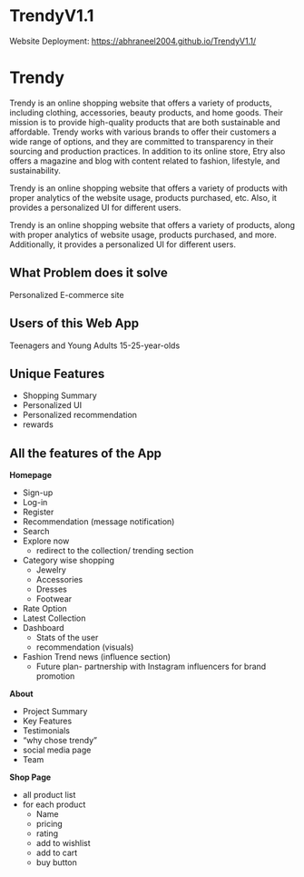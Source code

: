 # TrendyV1.1

Website Deployment: https://abhraneel2004.github.io/TrendyV1.1/

# Trendy

Trendy is an online shopping website that offers a variety of products, including clothing, accessories, beauty products, and home goods. Their mission is to provide high-quality products that are both sustainable and affordable. Trendy works with various brands to offer their customers a wide range of options, and they are committed to transparency in their sourcing and production practices. In addition to its online store, Etry also offers a magazine and blog with content related to fashion, lifestyle, and sustainability.

Trendy is an online shopping website that offers a variety of products with proper analytics of the website usage, products purchased, etc. Also, it provides a personalized UI for different users.

Trendy is an online shopping website that offers a variety of products, along with proper analytics of website usage, products purchased, and more. Additionally, it provides a personalized UI for different users.

## What Problem does it solve

Personalized E-commerce site

## Users of this Web App

Teenagers and Young Adults 15-25-year-olds

## **Unique Features**

- Shopping Summary
- Personalized UI
- Personalized recommendation
- rewards

## All the features of the App

**Homepage**

- Sign-up
- Log-in
- Register
- Recommendation (message notification)
- Search
- Explore now
    - redirect to the collection/ trending section
- Category wise shopping
    - Jewelry
    - Accessories
    - Dresses
    - Footwear
- Rate Option
- Latest Collection
- Dashboard
    - Stats of the user
    - recommendation (visuals)
- Fashion Trend news (influence section)
    - Future plan- partnership with Instagram influencers for brand promotion

**About**

- Project Summary
- Key Features
- Testimonials
- “why chose trendy”
- social media page
- Team

**Shop Page**

- all product list
- for each product
    - Name
    - pricing
    - rating
    - add to wishlist
    - add to cart
    - buy button

